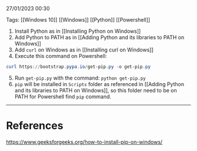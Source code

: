 27/01/2023 00:30

Tags: [[Windows 10]] [[Windows]] [[Python]] [[Powershell]]

1. Install Python as in [[Installing Python on Windows]]
2. Add Python to PATH as in [[Adding Python and its libraries to PATH on Windows]]
3. Add `curl` on Windows as in [[Installing curl on Windows]]
4. Execute this command on Powershell:

```powershell
curl https://bootstrap.pypa.io/get-pip.py -o get-pip.py
```

5. Run `get-pip.py` with the command: `python get-pip.py`
6. `pip` will be installed in `Scripts` folder as referenced in [[Adding Python and its libraries to PATH on Windows]], so this folder need to be on PATH for Powershell find `pip` command.

---
# References

https://www.geeksforgeeks.org/how-to-install-pip-on-windows/